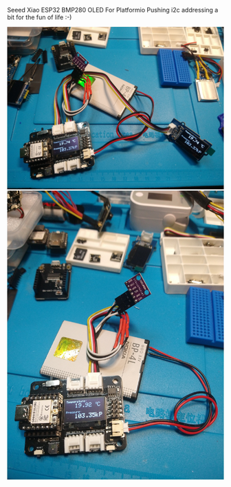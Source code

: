 Seeed Xiao ESP32 BMP280 OLED For Platformio
Pushing i2c addressing a bit for the fun of life :-)

![Screenshot](XiaoESP32x2.jpg)
![Screenshot](XiaoESP32.jpg)
